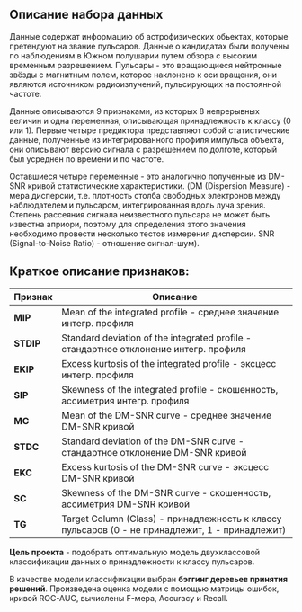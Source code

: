 ## Описание набора данных

Данные содержат информацию об астрофизических обьектах, которые претендуют на звание пульсаров. Данные о кандидатах были получены по наблюдениям в Южном полушарии путем обзора с высоким временным разрешением. Пульсары - это вращающиеся нейтронные звёзды с магнитным полем, которое наклонено к оси вращения, они являются источником радиоизлучений, пульсирующих на постоянной частоте.

Данные описываются 9 признаками, из которых 8 непрерывных величин и одна переменная, описывающая принадлежность к классу (0 или 1). Первые четыре предиктора представляют собой статистические данные, полученные из интегрированного профиля импульса объекта, они описывают версию сигнала с разрешением по долготе, который был усреднен по времени и по частоте.

Оставшиеся четыре переменные - это аналогично полученные из DM-SNR кривой статистические характеристики. (DM (Dispersion Measure) - мера дисперсии, т.е. плотность столба свободных электронов между наблюдателем и пульсаром, интегрированная вдоль луча зрения. Степень рассеяния сигнала неизвестного пульсара не может быть известна априори, поэтому для определения этого значения необходимо провести несколько тестов измерения дисперсии. SNR (Signal-to-Noise Ratio) - отношение сигнал-шум).

## Краткое описание признаков:

| Признак | Описание |
| ------------- | ------------- |
|**MIP**| Mean of the integrated profile - среднее значение интегр. профиля |
|**STDIP**| Standard deviation of the integrated profile - стандартное отклонение интегр. профиля |
|**EKIP**| Excess kurtosis of the integrated profile - эксцесс интегр. профиля |
|**SIP**| Skewness of the integrated profile - скошенность, ассиметрия интегр. профиля |
|**MC**| Mean of the DM-SNR curve - среднее значение DM-SNR кривой |
|**STDC**| Standard deviation of the DM-SNR curve - стандартное отклонение DM-SNR кривой |
|**EKC**| Excess kurtosis of the DM-SNR curve - эксцесс DM-SNR кривой |
|**SC**| Skewness of the DM-SNR curve - скошенность, ассиметрия DM-SNR кривой |
|**TG**| Target Column (Class) - принадлежность к классу пульсаров (0 - не принадлежит, 1 - принадлежит)|

**Цель проекта** - подобрать оптимальную модель двухклассовой классификации данных о принадлежности к классу пульсаров.

В качестве модели классификации выбран **бэггинг деревьев принятия решений**. 
Произведена оценка модели с помощью матрицы ошибок, кривой ROC-AUC, вычислены F-мера, Accuracy и Recall.


